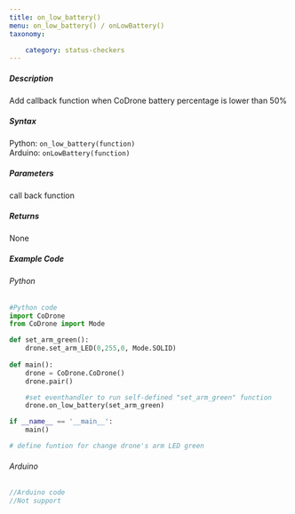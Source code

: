 ```yaml
---
title: on_low_battery()
menu: on_low_battery() / onLowBattery()
taxonomy:

	category: status-checkers
---
```


##### Description

Add callback function when CoDrone battery percentage is lower than 50%

##### Syntax
Python: ```on_low_battery(function)```<br />
Arduino: ```onLowBattery(function)```

##### Parameters

call back function 

##### Returns

None

##### Example Code
###### Python
```python
#Python code
import CoDrone
from CoDrone import Mode

def set_arm_green():
	drone.set_arm_LED(0,255,0, Mode.SOLID)
	
def main():
	drone = CoDrone.CoDrone()
	drone.pair()

	#set eventhandler to run self-defined "set_arm_green" function
	drone.on_low_battery(set_arm_green)

if __name__ == '__main__':
	main()

# define funtion for change drone's arm LED green

```
###### Arduino
```c
//Arduino code
//Not support
```